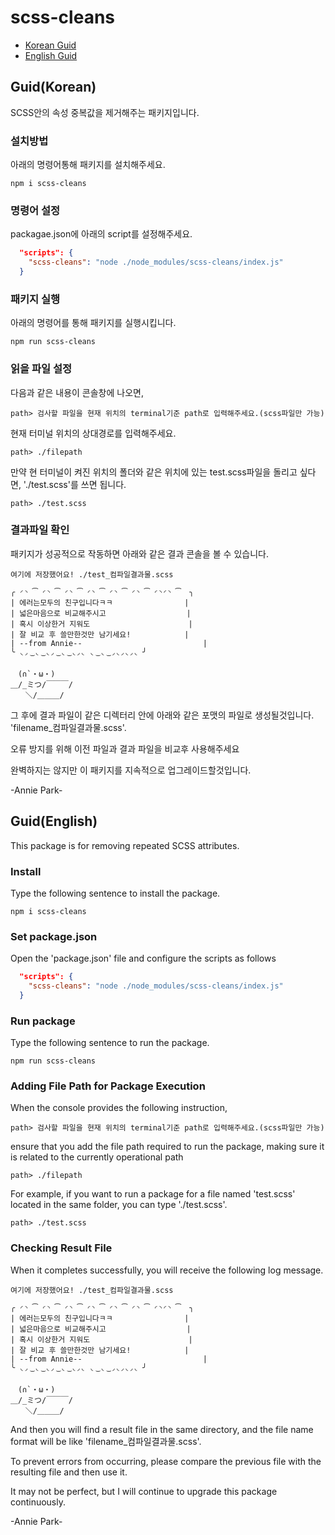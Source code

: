 # scss-cleans
- [Korean Guid](#guidkorean)
- [English Guid](#guidenglish)


## Guid(Korean)
SCSS안의 속성 중복값을 제거해주는 패키지입니다.

### 설치방법
아래의 명령어통해 패키지를 설치해주세요.

```
npm i scss-cleans
```

### 명령어 설정
packagae.json에 아래의 script를 설정해주세요.
```json
  "scripts": {
    "scss-cleans": "node ./node_modules/scss-cleans/index.js"
  }
```
### 패키지 실행
아래의 명령어를 통해 패키지를 실행시킵니다.
```
npm run scss-cleans
```


### 읽을 파일 설정
다음과 같은 내용이 콘솔창에 나오면,
```text
path> 검사할 파일을 현재 위치의 terminal기준 path로 입력해주세요.(scss파일만 가능)
```

현재 터미널 위치의 상대경로를 입력해주세요. 

```
path> ./filepath
```

만약 현 터미널이 켜진 위치의 폴더와 같은 위치에 있는 test.scss파일을 돌리고 싶다면, './test.scss'를 쓰면 됩니다.
```
path> ./test.scss
```

### 결과파일 확인
패키지가 성공적으로 작동하면 아래와 같은 결과 콘솔을 볼 수 있습니다.

```
여기에 저장했어요! ./test_컴파일결과물.scss

╭ ◜◝ ͡ ◜◝ ͡ ◜◝ ͡ ◜◝ ͡ ◜◝ ͡ ◜◝ ͡ ◜◝◜◝ ͡  ╮
| 에러는모두의 친구입니다ㅋㅋ                |
| 넓은마음으로 비교해주시고                  |
| 혹시 이상한거 지워도                      |
| 잘 비교 후 쓸만한것만 남기세요!            |
| --from Annie--                           |
╰ ◟◞ ͜ ◟ ͜ ◟◞ ͜ ◟ ͜ ◟◞◟ ◟ ͜ ◟ ͜ ◞◟◞◟◞◟ ╯
　
　(∩`・ω・)
＿/_ミつ/￣￣￣/
　　＼/＿＿＿/
```


그 후에 결과 파일이 같은 디렉터리 안에 아래와 같은 포맷의 파일로 생성될것입니다.
'filename_컴파일결과물.scss'.

오류 방지를 위해 이전 파일과 결과 파일을 비교후 사용해주세요

완벽하지는 않지만 이 패키지를 지속적으로 업그레이드할것입니다.

-Annie Park-




## Guid(English)
This package is for removing repeated SCSS attributes.

### Install
Type the following sentence to install the package.

```
npm i scss-cleans
```
### Set package.json
Open the 'package.json' file and configure the scripts as follows

```json
  "scripts": {
    "scss-cleans": "node ./node_modules/scss-cleans/index.js"
  }
```

### Run package
Type the following sentence to run the package.
```
npm run scss-cleans
```

### Adding File Path for Package Execution 
When the console provides the following instruction,
```text
path> 검사할 파일을 현재 위치의 terminal기준 path로 입력해주세요.(scss파일만 가능)
```
ensure that you add the file path required to run the package, making sure it is related to the currently operational path

```
path> ./filepath
```

For example, if you want to run a package for a file named 'test.scss' located in the same folder, you can type './test.scss'.
```
path> ./test.scss
```

### Checking Result File
When it completes successfully, you will receive the following log message.

```
여기에 저장했어요! ./test_컴파일결과물.scss

╭ ◜◝ ͡ ◜◝ ͡ ◜◝ ͡ ◜◝ ͡ ◜◝ ͡ ◜◝ ͡ ◜◝◜◝ ͡  ╮
| 에러는모두의 친구입니다ㅋㅋ                |
| 넓은마음으로 비교해주시고                  |
| 혹시 이상한거 지워도                      |
| 잘 비교 후 쓸만한것만 남기세요!            |
| --from Annie--                           |
╰ ◟◞ ͜ ◟ ͜ ◟◞ ͜ ◟ ͜ ◟◞◟ ◟ ͜ ◟ ͜ ◞◟◞◟◞◟ ╯
　
　(∩`・ω・)
＿/_ミつ/￣￣￣/
　　＼/＿＿＿/
```

And then you will find a result file in the same directory, and the file name format will be like 'filename_컴파일결과물.scss'.

To prevent errors from occurring, please compare the previous file with the resulting file and then use it.

It may not be perfect, but I will continue to upgrade this package continuously.


-Annie Park-
